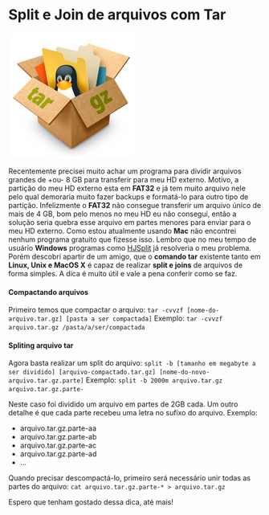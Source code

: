 # Split e Join de arquivos com Tar

![Comando Tar](../images/comando-tar.jpg)

Recentemente precisei muito achar um programa para dividir arquivos grandes de +ou- 8 GB para transferir para meu HD externo. Motivo, a partição do meu HD externo esta em **FAT32** e já tem muito arquivo nele pelo qual demoraria muito fazer backups e formatá-lo para outro tipo de partição. Infelizmente o **FAT32** não consegue transferir um arquivo único de mais de 4 GB, bom pelo menos no meu HD eu não consegui, então a solução seria quebra esse arquivo em partes menores para enviar para o meu HD externo. Como estou atualmente usando **Mac** não encontrei nenhum programa gratuito que fizesse isso. Lembro que no meu tempo de usuário **Windows** programas como [HJSplit](http://www.hjsplit.org/ "HJSplit") já resolveria o meu problema. Porém descobri apartir de um amigo, que o **comando tar** existente tanto em **Linux, Unix e MacOS X** é capaz de realizar **split e joins** de arquivos de forma simples. A dica é muito útil e vale a pena conferir como se faz.

#### Compactando arquivos

Primeiro temos que compactar o arquivo:
`tar -cvvzf [nome-do-arquivo.tar.gz] [pasta a ser compactada]`
Exemplo:
`tar -cvvzf arquivo.tar.gz /pasta/a/ser/compactada`

#### Spliting arquivo tar

Agora basta realizar um split do arquivo:
`split -b [tamanho em megabyte a ser dividido] [arquivo-compactado.tar.gz] [nome-do-novo-arquivo.tar.gz.parte]`
Exemplo:
`split -b 2000m arquivo.tar.gz arquivo.tar.gz.parte-`

Neste caso foi dividido um arquivo em partes de 2GB cada. Um outro detalhe é que cada parte recebeu uma letra no sufixo do arquivo.
Exemplo:

*   arquivo.tar.gz.parte-aa
*   arquivo.tar.gz.parte-ab
*   arquivo.tar.gz.parte-ac
*   arquivo.tar.gz.parte-ad
*   ...

Quando precisar descompactá-lo, primeiro será necessário unir todas as partes do arquivo:
`cat arquivo.tar.gz.parte-* > arquivo.tar.gz`

Espero que tenham gostado dessa dica, até mais!